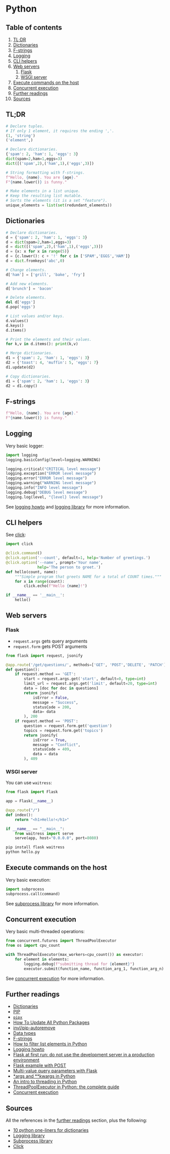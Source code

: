 # Python

## Table of contents <!-- omit in toc -->

1. [TL;DR](#tldr)
1. [Dictionaries](#dictionaries)
1. [F-strings](#f-strings)
1. [Logging](#logging)
1. [CLI helpers](#cli-helpers)
1. [Web servers](#web-servers)
   1. [Flask](#flask)
   1. [WSGI server](#wsgi-server)
1. [Execute commands on the host](#execute-commands-on-the-host)
1. [Concurrent execution](#concurrent-execution)
1. [Further readings](#further-readings)
1. [Sources](#sources)

## TL;DR

```py
# Declare tuples.
# If only 1 element, it requires the ending ','.
(1, 'string')
('element',)

# Declare dictionaries.
{'spam': 2, 'ham': 1, 'eggs': 3}
dict(spam=2,ham=1,eggs=3)
dict([('spam',2),('ham',1),('eggs',3)])

# String formatting with f-strings.
f"Hello, {name}. You are {age}."
F"{name.lower()} is funny."

# Make elements in a list unique.
# Keep the resulting list mutable.
# Sorts the elements (it is a set "feature").
unique_elements = list(set(redundant_elements))
```

## Dictionaries

```py
# Declare dictionaries.
d = {'spam': 2, 'ham': 1, 'eggs': 3}
d = dict(spam=2,ham=1,eggs=3)
d = dict([('spam',2),('ham',1),('eggs',3)])
d = {x: x for x in range(5)}
d = {c.lower(): c + '!' for c in ['SPAM','EGGS','HAM']}
d = dict.fromkeys('abc',0)

# Change elements.
d['ham'] = ['grill', 'bake', 'fry']

# Add new elements.
d['brunch'] = 'bacon'

# Delete elements.
del d['eggs']
d.pop('eggs')

# List values and/or keys.
d.values()
d.keys()
d.items()

# Print the elements and their values.
for k,v in d.items(): print(k,v)

# Merge dictionaries.
d1 = {'spam': 2, 'ham': 1, 'eggs': 3}
d2 = {'toast': 4, 'muffin': 5, 'eggs': 7}
d1.update(d2)

# Copy dictionaries.
d1 = {'spam': 2, 'ham': 1, 'eggs': 3}
d2 = d1.copy()
```

## F-strings

```py
f"Hello, {name}. You are {age}."
F"{name.lower()} is funny."
```

## Logging

Very basic logger:

```py
import logging
logging.basicConfig(level=logging.WARNING)

logging.critical("CRITICAL level message")
logging.exception("ERROR level message")
logging.error("ERROR level message")
logging.warning("WARNING level message")
logging.info("INFO level message")
logging.debug("DEBUG level message")
logging.log(level, "{level} level message")
```

See [logging howto] and [logging library] for more information.

## CLI helpers

See [click]:

```py
import click

@click.command()
@click.option('--count', default=1, help='Number of greetings.')
@click.option('--name', prompt='Your name',
              help='The person to greet.')
def hello(count, name):
    """Simple program that greets NAME for a total of COUNT times."""
    for x in range(count):
        click.echo(f"Hello {name}!")

if __name__ == '__main__':
    hello()
```

## Web servers

### Flask

- `request.args` gets query arguments
- `request.form` gets POST arguments

```py
from flask import request, jsonify

@app.route('/get/questions/', methods=['GET', 'POST','DELETE', 'PATCH'])
def question():
    if request.method == 'GET':
        start = request.args.get('start', default=0, type=int)
        limit_url = request.args.get('limit', default=20, type=int)
        data = [doc for doc in questions]
        return jsonify(
            isError = False,
            message = "Success",
            statusCode = 200,
            data= data
        ), 200
    if request.method == 'POST':
        question = request.form.get('question')
        topics = request.form.get('topics')
        return jsonify(
            isError = True,
            message = "Conflict",
            statusCode = 409,
            data = data
        ), 409
```

### WSGI server

You can use `waitress`:

```py
from flask import Flask

app = Flask(__name__)

@app.route("/")
def index():
    return "<h1>Hello!</h1>"

if __name__ == "__main__":
    from waitress import serve
    serve(app, host="0.0.0.0", port=8080)
```

```sh
pip install flask waitress
python hello.py
```

## Execute commands on the host

Very basic execution:

```py
import subprocess
subprocess.call(command)
```

See [subprocess library] for more information.

## Concurrent execution

Very basic multi-threaded operations:

```py
from concurrent.futures import ThreadPoolExecutor
from os import cpu_count

with ThreadPoolExecutor(max_workers=cpu_count()) as executor:
    for element in elements:
        logging.debug(f"submitting thread for {element}")
        executor.submit(function_name, function_arg_1, function_arg_n)
```

See [concurrent execution] for more information.

## Further readings

- [Dictionaries]
- [PIP]
- [`pipx`][pipx]
- [How To Update All Python Packages]
- [invl/pip-autoremove]
- [Data types]
- [F-strings]
- [How to filter list elements in Python]
- [Logging howto]
- [Flask at first run: do not use the development server in a production environment]
- [Flask example with POST]
- [Multi-value query parameters with Flask]
- [*args and **kwargs in Python]
- [An intro to threading in Python]
- [ThreadPoolExecutor in Python: the complete guide]
- [Concurrent execution]

## Sources

All the references in the [further readings] section, plus the following:

- [10 python one-liners for dictionaries]
- [Logging library]
- [Subprocess library]
- [Click]

<!--
  References
  -->

<!-- Upstream -->
[concurrent execution]: https://docs.python.org/3/library/concurrency.html
[dictionaries]: https://docs.python.org/3/tutorial/datastructures.html#dictionaries
[logging howto]: https://docs.python.org/3/howto/logging.html
[logging library]: https://docs.python.org/3/library/logging.html
[subprocess library]: https://docs.python.org/3/library/subprocess.html

<!-- In-article sections -->
[further readings]: #further-readings

<!-- Knowledge base -->
[pip]: pip.md
[pipx]: pipx.md

<!-- Others -->
[*args and **kwargs in python]: https://www.geeksforgeeks.org/args-kwargs-python/
[10 Python One-Liners for Dictionaries]: https://medium.com/codex/10-python-one-liners-for-dictionaries-d58754386a1d
[an intro to threading in python]: https://realpython.com/intro-to-python-threading/
[click]: https://click.palletsprojects.com/en/
[data types]: https://www.w3schools.com/python/python_datatypes.asp
[f-strings]: https://realpython.com/python-f-strings/
[flask at first run: do not use the development server in a production environment]: https://stackoverflow.com/questions/51025893/flask-at-first-run-do-not-use-the-development-server-in-a-production-environmen#54381386
[flask example with POST]: https://stackoverflow.com/questions/22947905/flask-example-with-post#53725861
[how to filter list elements in python]: https://www.pythontutorial.net/python-basics/python-filter-list/
[how to update all python packages]: https://www.activestate.com/resources/quick-reads/how-to-update-all-python-packages/
[invl/pip-autoremove]: https://github.com/invl/pip-autoremove
[multi-value query parameters with flask]: https://dev.to/svencowart/multi-value-query-parameters-with-flask-3a92
[threadpoolexecutor in python: the complete guide]: https://superfastpython.com/threadpoolexecutor-in-python/
